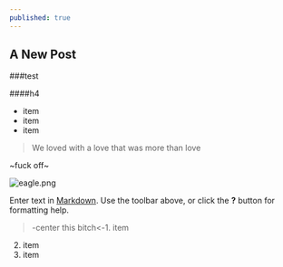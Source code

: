 ```yaml
---
published: true
---
```




## A New Post

###test

####h4
- item
- item
- item

> We loved with a love that was more than love

~fuck off~


![eagle.png]({{site.baseurl}}/media/eagle.png)

Enter text in [Markdown](http://daringfireball.net/projects/markdown/). Use the toolbar above, or click the **?** button for formatting help.

>-center this bitch<-1. item
2. item
3. item


